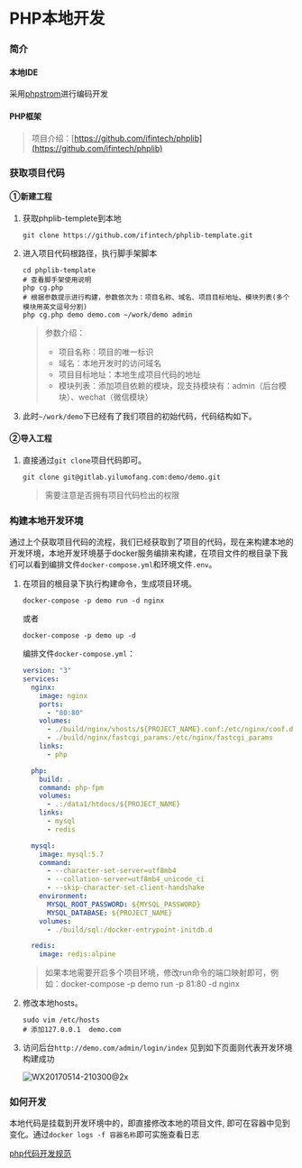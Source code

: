 # PHP本地开发

### 简介

#### 本地IDE

采用[phpstrom](http://www.jetbrains.com/phpstorm/)进行编码开发

#### PHP框架

> 项目介绍：[https://github.com/ifintech/phplib](https://github.com/ifintech/phplib)

### 获取项目代码

#### ①新建工程

1. 获取phplib-templete到本地

   ```shell
   git clone https://github.com/ifintech/phplib-template.git
   ```

2. 进入项目代码根路径，执行脚手架脚本

   ```shell
   cd phplib-template
   # 查看脚手架使用说明
   php cg.php
   # 根据参数提示进行构建，参数依次为：项目名称、域名、项目目标地址、模块列表(多个模块用英文逗号分割)
   php cg.php demo demo.com ~/work/demo admin
   ```

   > 参数介绍：
   >
   > * 项目名称：项目的唯一标识
   > * 域名：本地开发时的访问域名
   > * 项目目标地址：本地生成项目代码的地址
   > * 模块列表：添加项目依赖的模块，现支持模块有：admin（后台模块）、wechat（微信模块）

3. 此时`~/work/demo`下已经有了我们项目的初始代码，代码结构如下。

#### ②导入工程

1. 直接通过`git clone`项目代码即可。

   ```shell
   git clone git@gitlab.yilumofang.com:demo/demo.git
   ```

   > 需要注意是否拥有项目代码检出的权限

### 构建本地开发环境

通过上个获取项目代码的流程，我们已经获取到了项目的代码，现在来构建本地的开发环境，本地开发环境基于docker服务编排来构建，在项目文件的根目录下我们可以看到编排文件`docker-compose.yml`和环境文件`.env`。

1. 在项目的根目录下执行构建命令，生成项目环境。

   ```shell
   docker-compose -p demo run -d nginx
   ```
   或者

   ```
   docker-compose -p demo up -d
   ```

   编排文件`docker-compose.yml`：

   ```yaml
   version: "3"
   services:
     nginx:
       image: nginx
       ports:
         - "80:80"
       volumes:
         - ./build/nginx/vhosts/${PROJECT_NAME}.conf:/etc/nginx/conf.d/${PROJECT_NAME}.conf
         - ./build/nginx/fastcgi_params:/etc/nginx/fastcgi_params
       links:
         - php

     php:
       build: .
       command: php-fpm
       volumes:
         - .:/data1/htdocs/${PROJECT_NAME}
       links:
         - mysql
         - redis

     mysql:
       image: mysql:5.7
       command:
         - --character-set-server=utf8mb4
         - --collation-server=utf8mb4_unicode_ci
         - --skip-character-set-client-handshake
       environment:
         MYSQL_ROOT_PASSWORD: ${MYSQL_PASSWORD}
         MYSQL_DATABASE: ${PROJECT_NAME}
       volumes:
         - ./build/sql:/docker-entrypoint-initdb.d

     redis:
       image: redis:alpine
   ```

   > 如果本地需要开启多个项目环境，修改run命令的端口映射即可，例如：docker-compose -p demo run -p 81:80 -d nginx

2. 修改本地hosts。

   ```shell
   sudo vim /etc/hosts
   # 添加127.0.0.1  demo.com
   ```

3. 访问后台`http://demo.com/admin/login/index`  见到如下页面则代表开发环境构建成功

   ![WX20170514-210300@2x](http://ww1.sinaimg.cn/large/006tNbRwly1ffm9wija05j31kw0s7h8k.jpg)

### 如何开发

本地代码是挂载到开发环境中的，即直接修改本地的项目文件, 即可在容器中见到变化。通过`docker logs -f 容器名称`即可实施查看日志

[php代码开发规范](rule/php.md)

